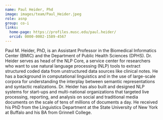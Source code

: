 ```yaml
---
name: Paul Heider, Phd
image: images/team/Paul_Heider.jpeg
role: asnp
group: co-i
links:
  home-page: https://profiles.musc.edu/paul.heider/
  orcid: 0000-0002-1589-4567 
---
```


Paul M. Heider, PhD, is an Assistant Professor in the Biomedical Informatics Center (BMIC) and the Department of Public Health Sciences (DPHS). Dr. Heider serves as head of the NLP Core, a service center for researchers who want to use natural language processing (NLP) tools to extract structured coded data from unstructured data sources like clinical notes. He has a background in computational linguistics and in the use of large-scale corpora for understanding the interplay between semantic representations and syntactic realizations. Dr. Heider has also built and designed NLP systems for start-ups and multi-national organizations that targeted live processing, reporting, and analysis on social and traditional media documents on the scale of tens of millions of documents a day. He received his PhD from the Linguistics Department at the State University of New York at Buffalo and his BA from Grinnell College.

